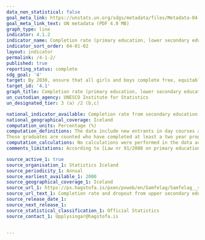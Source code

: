 ```yaml
---
data_non_statistical: false
goal_meta_link: https://unstats.un.org/sdgs/metadata/files/Metadata-04-01-02.pdf
goal_meta_link_text: UN metadata (PDF 4.0 MB)
graph_type: line
indicator: 4.1.2
indicator_name: Completion rate (primary education, lower secondary education, upper secondary education)
indicator_sort_order: 04-01-02
layout: indicator
permalink: /4-1-2/
published: true
reporting_status: complete
sdg_goal: '4'
target: By 2030, ensure that all girls and boys complete free, equitable and quality primary and secondary education leading to relevant and effective learning outcomes
target_id: '4.1'
graph_title: Completion rate (primary education, lower secondary education, upper secondary education)
un_custodian_agency: UNESCO Institute for Statistics
un_designated_tier: 3 (a) /2 (b,c)

national_indicator_available: Completion rate from secondary education
national_geographical_coverage: Iceland
computation_units: Percentage (%)
computation_definitions: The data include new entrants in day courses at the upper secondary level of education, i.e. students who have entered upper secondary education for the first time according to the Statistics Iceland Student Register, since its start in 1975. Data from 1995 refer to all students, but the number of students outside of day courses is small. These new entrants are tracked for four years, six years and seven years. 
Those graduates are counted who have completed at least a two year programme at the upper secondary level according to the Statistics Iceland Register of Graduations. Some have completed both a general and a vocational programme and are counted both in the data on graduates in general and vocational education, but only once in the total. 
computation_calculations: No calculations were performed in the data acquisition of this indicator as appropriate data was readily available in the final format specified by this indicator. For insight into the details of potential calculations please refer to the original source metadata or source contact.
comments_limitations: According to [Law nr 91/2008 on primary education](https://www.althingi.is/lagas/nuna/2008091.html) all children aged 6-16 years are required to attend primary education. Thus, completion rates from primary education are not measured but expected to be 100%. This indicator is being used as an approximation of the UN SDG Indicator. Where possible, we will work to identify or develop UK data to meet the global indicator specification. This indicator has been identified in collaboration with topic experts.

source_active_1: true
source_organisation_1: Statistics Iceland
source_periodicity_1: Annual
source_earliest_available_1: 2000
source_geographical_coverage_1: Iceland
source_url_1: https://px.hagstofa.is/pxen/pxweb/en/Samfelag/Samfelag__skolamal__3_framhaldsskolastig__0_fsNemendur/SKO03123.px
source_url_text_1: Completion rate and dropout from upper secondary education 1995-2018
source_release_date_1: 
source_next_release_1: 
source_statistical_classification_1: Official Statistics
source_contact_1: Upplysingar@hagstofa.is


---
```


